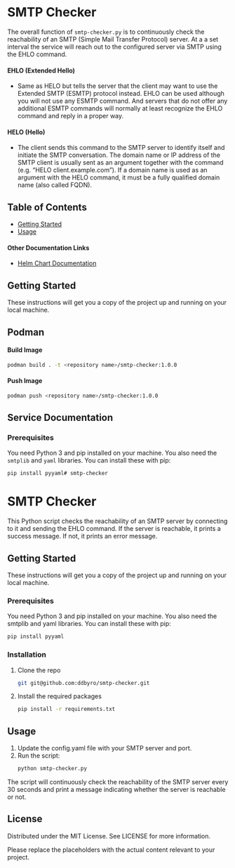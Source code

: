 # SMTP Checker

The overall function of `smtp-checker.py` is to continuously check the reachability of an SMTP (Simple Mail Transfer Protocol) server.
At a a set interval the service will reach out to the configured server via SMTP using the EHLO command.

#### EHLO (Extended Hello)

 - Same as HELO but tells the server that the client may want to use the Extended SMTP (ESMTP) protocol instead.
EHLO can be used although you will not use any ESMTP command.
And servers that do not offer any additional ESMTP commands will normally at least recognize the EHLO command and reply in a proper way.

#### HELO (Hello)

 - The client sends this command to the SMTP server to identify itself and initiate the SMTP conversation.
   The domain name or IP address of the SMTP client is usually sent as an argument together with the command (e.g. “HELO client.example.com”).
   If a domain name is used as an argument with the HELO command, it must be a fully qualified domain name (also called FQDN).

## Table of Contents

- [Getting Started](#getting-started)
- [Usage](#usage)

#### Other Documentation Links
- [Helm Chart Documentation](./chart/README.md)

## Getting Started

These instructions will get you a copy of the project up and running on your local machine.

## Podman

#### Build Image

```bash
podman build . -t <repository name>/smtp-checker:1.0.0
```

#### Push Image
```bash
podman push <repository name>/smtp-checker:1.0.0
```

## Service Documentation

### Prerequisites

You need Python 3 and pip installed on your machine. You also need the `smtplib` and `yaml` libraries. You can install these with pip:

```bash
pip install pyyaml# smtp-checker
```
# SMTP Checker

This Python script checks the reachability of an SMTP server by connecting to it and sending the EHLO command. If the server is reachable, it prints a success message. If not, it prints an error message.

## Getting Started

These instructions will get you a copy of the project up and running on your local machine.

### Prerequisites

You need Python 3 and pip installed on your machine. You also need the smtplib and yaml libraries. You can install these with pip:

```bash
pip install pyyaml
```

### Installation

1. Clone the repo
    ```bash
    git git@github.com:ddbyro/smtp-checker.git
    ```
2. Install the required packages
    ```bash
    pip install -r requirements.txt
    ```   

## Usage

1. Update the config.yaml file with your SMTP server and port.
2. Run the script:
    ```bash
    python smtp-checker.py
    ```
The script will continuously check the reachability of the SMTP server every 30 seconds and print a message indicating whether the server is reachable or not.

## License

Distributed under the MIT License. See LICENSE for more information.

Please replace the placeholders with the actual content relevant to your project.
